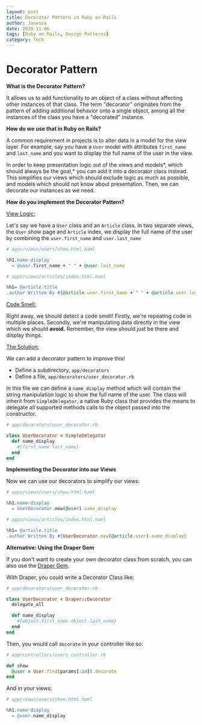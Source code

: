 ```yaml
---
layout: post
title: Decorator Pattern in Ruby on Rails
author: Janessa
date: 2020-11-06
tags: [Ruby on Rails, Design Patterns]
category: Tech
---
```


# Decorator Pattern

**What is the Decorator Pattern?**

It allows us to add functionality to an object of a class without affecting other instances of that class. The term "decorator" originates from the pattern of adding additional behavior onto a single object, among all the instances of the class you have a "decorated" instance.

**How do we use that in Ruby on Rails?**

A common requirement in projects is to alter data in a model for the view layer. For example, say you have a `User` model with attributes `first_name` and `last_name` and you want to display the full name of the user in the view.

In order to keep presentation logic out of the views and models*, which should always be the goal,* you can add it into a decorator class instead. This simplifies our views which should exclude logic as much as possible, and models which should not know about presentation. Then, we can decorate our instances as we need.

**How do you implement the Decorator Pattern?**

<ins>View Logic:</ins>

Let's say we have a `User` class and an `Article` class. In two separate views, the `User` show page and `Article` index, we display the full name of the user by combining the `user.first_name` and `user.last_name`

```ruby
# apps/views/users/show.html.haml

%h1.name-display
  = @user.first_name + " " + @user.last_name

```


```ruby
# apps/views/articles/index.html.haml

%h1= @article.title
.author Written By #{@article.user.first_name + " " + @article.user.last_name}
```

<ins>Code Smell:</ins>

Right away, we should detect a code smell! Firstly, we're repeating code in multiple places. Secondly, we're manipulating data directly in the view which we should **avoid.** Remember, the view should just be there and display things.

<ins>The Solution:</ins>

We can add a decorator pattern to improve this!

- Define a subdirectory, `app/decorators`
- Define a file, `app/decorators/user_decorator.rb`

In this file we can define a `name_display` method which will contain the string manipulation logic to show the full name of the user.  The class will inherit from `SimpleDelegator`, a native Ruby class that provides the means to delegate all supported methods calls to the object passed into the constructor.


```ruby
# app/decorators/user_decorator.rb

class UserDecorator < SimpleDelegator
  def name_display
    #{first_name last_name}
  end
end
```


**Implementing the Decorator into our Views**

Now we can use our decorators to simplify our views:

```ruby
# apps/views/users/show.html.haml

%h1.name-display
  = UserDecorator.new(@user).name_display

```


```ruby
# apps/views/articles/index.html.haml

%h1= @article.title
.author Written By #{UserDecorator.new(@article.user).name_display}
```

**Alternative: Using the Draper Gem**

If you don't want to create your own decorator class from scratch, you can also use the [Draper Gem](https://github.com/drapergem/draper).

With Draper, you could write a Decorator Class like:

```ruby
# app/decorators/user_decorator.rb

class UserDecorator < Draper::Decorator
  delegate_all

  def name_display
    #{object.first_name object.last_name}
  end
end
```

Then, you would call `decorate` in your controller like so:

```ruby
# app/controllers/users_controller.rb

def show
  @user = User.find(params[:id]).decorate
end
```

And in your views:

```ruby
# app/views/users/show.html.haml

%h1.name-display
  = @user.name_display
```
